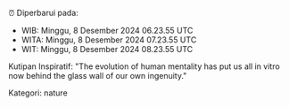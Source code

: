 ⏰ Diperbarui pada:
- WIB: Minggu, 8 Desember 2024 06.23.55 UTC
- WITA: Minggu, 8 Desember 2024 07.23.55 UTC
- WIT: Minggu, 8 Desember 2024 08.23.55 UTC

Kutipan Inspiratif:
"The evolution of human mentality has put us all in vitro now behind the glass wall of our own ingenuity."


Kategori: nature

